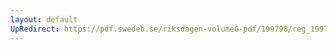 ```yaml
---
layout: default
UpRedirect: https://pdf.swedeb.se/riksdagen-volumeG-pdf/199798/reg_199798/reg_199798_0492.pdf
---
```

